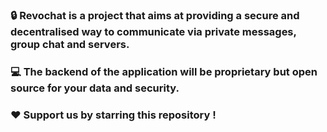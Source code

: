 ### 🔒 Revochat is a project that aims at providing a secure and decentralised way to communicate via private messages, group chat and servers.

### 💻 The backend of the application will be proprietary but open source for your data and security.

### ❤️ Support us by starring this repository !
